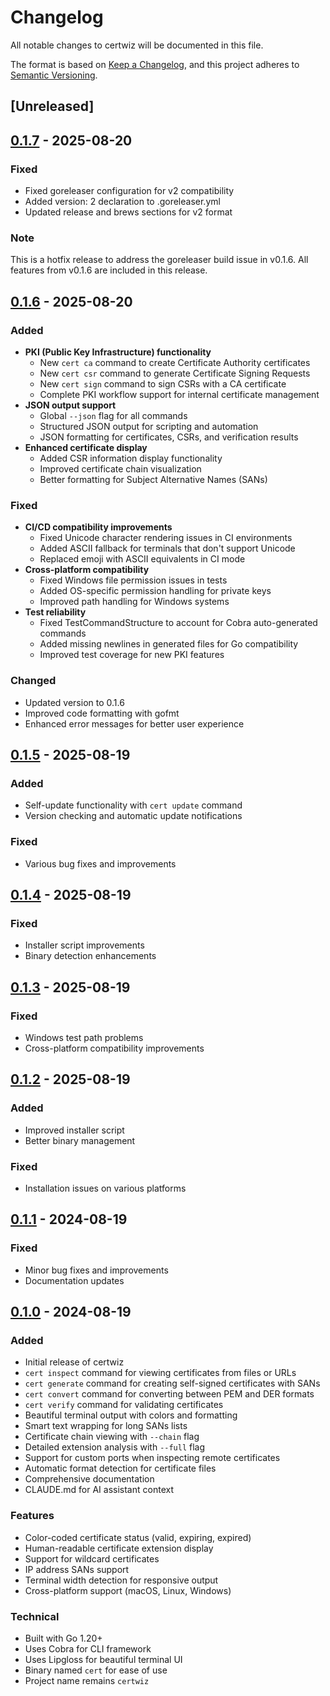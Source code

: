 # Changelog

All notable changes to certwiz will be documented in this file.

The format is based on [Keep a Changelog](https://keepachangelog.com/en/1.0.0/),
and this project adheres to [Semantic Versioning](https://semver.org/spec/v2.0.0.html).

## [Unreleased]

## [0.1.7] - 2025-08-20

### Fixed
- Fixed goreleaser configuration for v2 compatibility
- Added version: 2 declaration to .goreleaser.yml
- Updated release and brews sections for v2 format

### Note
This is a hotfix release to address the goreleaser build issue in v0.1.6.
All features from v0.1.6 are included in this release.

## [0.1.6] - 2025-08-20

### Added
- **PKI (Public Key Infrastructure) functionality**
  - New `cert ca` command to create Certificate Authority certificates
  - New `cert csr` command to generate Certificate Signing Requests  
  - New `cert sign` command to sign CSRs with a CA certificate
  - Complete PKI workflow support for internal certificate management
- **JSON output support**
  - Global `--json` flag for all commands
  - Structured JSON output for scripting and automation
  - JSON formatting for certificates, CSRs, and verification results
- **Enhanced certificate display**
  - Added CSR information display functionality
  - Improved certificate chain visualization
  - Better formatting for Subject Alternative Names (SANs)

### Fixed
- **CI/CD compatibility improvements**
  - Fixed Unicode character rendering issues in CI environments
  - Added ASCII fallback for terminals that don't support Unicode
  - Replaced emoji with ASCII equivalents in CI mode
- **Cross-platform compatibility**
  - Fixed Windows file permission issues in tests
  - Added OS-specific permission handling for private keys
  - Improved path handling for Windows systems
- **Test reliability**
  - Fixed TestCommandStructure to account for Cobra auto-generated commands
  - Added missing newlines in generated files for Go compatibility
  - Improved test coverage for new PKI features

### Changed
- Updated version to 0.1.6
- Improved code formatting with gofmt
- Enhanced error messages for better user experience

## [0.1.5] - 2025-08-19

### Added
- Self-update functionality with `cert update` command
- Version checking and automatic update notifications

### Fixed
- Various bug fixes and improvements

## [0.1.4] - 2025-08-19

### Fixed
- Installer script improvements
- Binary detection enhancements

## [0.1.3] - 2025-08-19

### Fixed
- Windows test path problems
- Cross-platform compatibility improvements

## [0.1.2] - 2025-08-19

### Added
- Improved installer script
- Better binary management

### Fixed
- Installation issues on various platforms

## [0.1.1] - 2024-08-19

### Fixed
- Minor bug fixes and improvements
- Documentation updates

## [0.1.0] - 2024-08-19

### Added
- Initial release of certwiz
- `cert inspect` command for viewing certificates from files or URLs
- `cert generate` command for creating self-signed certificates with SANs
- `cert convert` command for converting between PEM and DER formats
- `cert verify` command for validating certificates
- Beautiful terminal output with colors and formatting
- Smart text wrapping for long SANs lists
- Certificate chain viewing with `--chain` flag
- Detailed extension analysis with `--full` flag
- Support for custom ports when inspecting remote certificates
- Automatic format detection for certificate files
- Comprehensive documentation
- CLAUDE.md for AI assistant context

### Features
- Color-coded certificate status (valid, expiring, expired)
- Human-readable certificate extension display
- Support for wildcard certificates
- IP address SANs support
- Terminal width detection for responsive output
- Cross-platform support (macOS, Linux, Windows)

### Technical
- Built with Go 1.20+
- Uses Cobra for CLI framework
- Uses Lipgloss for beautiful terminal UI
- Binary named `cert` for ease of use
- Project name remains `certwiz`

[0.1.7]: https://github.com/trahma/certwiz/releases/tag/v0.1.7
[0.1.6]: https://github.com/trahma/certwiz/releases/tag/v0.1.6
[0.1.5]: https://github.com/trahma/certwiz/releases/tag/v0.1.5
[0.1.4]: https://github.com/trahma/certwiz/releases/tag/v0.1.4
[0.1.3]: https://github.com/trahma/certwiz/releases/tag/v0.1.3
[0.1.2]: https://github.com/trahma/certwiz/releases/tag/v0.1.2
[0.1.1]: https://github.com/trahma/certwiz/releases/tag/v0.1.1
[0.1.0]: https://github.com/trahma/certwiz/releases/tag/v0.1.0